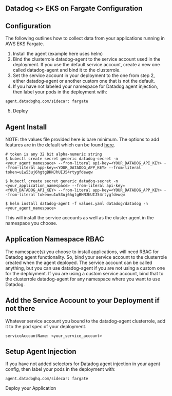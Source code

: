 Datadog <> EKS on Fargate Configuration  
---

Configuration  
--

The following outlines how to collect data from your applications running in AWS EKS Fargate.

1) Install the agent (example here uses helm)  
2) Bind the clusterrole datadog-agent to the service account used in the deployment. If you use 
the default service account, create a new one called datadog-agent and bind it to the clusterrole.  
3) Set the service account in your deployment to the one from step 2, either datadog-agent or another 
custom one that is not the default.  
4) If you have not labeled your namespace for Datadog agent injection, then label your pods in the 
deployment with:  
  
```  
agent.datadoghq.com/sidecar: fargate  
```  
5) Deploy

Agent Install  
--  
NOTE: the values file provided here is bare minimum.  The options to add features are in the default
which can be found [here](https://github.com/DataDog/helm-charts/blob/main/charts/datadog/values.yaml).  
  
```  
# token is any 32 bit alpha-numeric string  
$ kubectl create secret generic datadog-secret -n <your_agent_namespace> --from-literal api-key=<YOUR_DATADOG_API_KEY> --from-literal app-key=<YOUR_DATADOG_APP_KEY> --from-literal token=u1w53uj6hgtgBHNJhUIJ54rtygfdewqw  
  
$ kubectl create secret generic datadog-secret -n <your_application_namespace> --from-literal api-key=<YOUR_DATADOG_API_KEY> --from-literal app-key=<YOUR_DATADOG_APP_KEY> --from-literal token=u1w53uj6hgtgBHNJhUIJ54rtygfdewqw    
  
$ helm install datadog-agent -f values.yaml datadog/datadog -n <your_agent_namespace>  
```  
  
This will install the service accounts as well as the cluster agent in the namespace you choose.  

Application Namespace RBAC  
---
The namespace(s) you choose to install applications, will need RBAC for Datadog agent functionality. So, bind your service account to the clusterrole created when the agent deployed.  The service account can be called anything, but you can use datadog-agent if you are not using a custom one for the deployment. If you are using a custom service account, bind that to the clusterrole datadog-agent for any namespace where you want to use Datadog.  
  
Add the Service Account to your Deployment if not there
---
Whatever service account you bound to the datadog-agent clusterrole, add it to the pod spec of your deployment.  
  
```  
serviceAccountName: <your_service_account>  
```    
  
Setup Agent Injection
---
If you have not added selectors for Datadog agent injection in your agent config, then label your pods in the 
deployment with:  
  
```  
agent.datadoghq.com/sidecar: fargate  
```  
  
Deploy your Application  